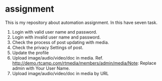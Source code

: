 # assignment
This is my repository about automation assignment.
In this have seven task.
1) Login with valid user name and password.
2) Login with invalid user name and password.
3) Check the process of post updating with media.
4) Check the privacy Settings of post.
5) Update the profile
6) Upload image/audio/video/doc in media. Ref. http://demo.rtcamp.com/rtmedia/members/admin/media/Note: Replace admin with Your User Name.
7) Upload image/audio/video/doc in media by URL

